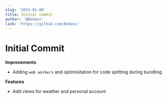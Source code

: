 ```yaml
---
slug: '2023-01-08'
title: Initial commit
author: '@BeGeos'
link: 'https://github.com/BeGeos'
---
```


# Initial Commit

**Improvements**

- Adding `web workers` and optimisitation for code splitting during bundling

**Features**

- Add views for weather and personal account
